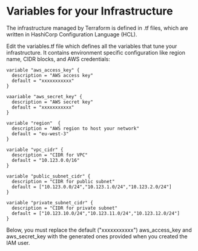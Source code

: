 # Variables for your Infrastructure

The infrastructure managed by Terraform is defined in .tf files, which are written in HashiCorp Configuration Language (HCL). 

Edit the variables.tf file which defines all the variables that tune your infrastructure. It contains environment specific configuration like region name, CIDR blocks, and AWS credentials:
```console
variable "aws_access_key" {
  description = "AWS access key"
  default = "xxxxxxxxxxx"
}

vaariable "aws_secret_key" {
  description = "AWS secret key"
  default = "xxxxxxxxxxx"
}

variable "region"  {
  description = "AWS region to host your network"
  default = "eu-west-3"
}

variable "vpc_cidr" {
  description = "CIDR for VPC"
  default = "10.123.0.0/16"
}

variable "public_subnet_cidr" {
  description = "CIDR for public subnet"
  default = ["10.123.0.0/24","10.123.1.0/24","10.123.2.0/24"]
}

variable "private_subnet_cidr" {
  description = "CIDR for private subnet"
  default = ["10.123.10.0/24","10.123.11.0/24","10.123.12.0/24"]
}
```

Below, you must replace the default ("xxxxxxxxxxx") aws_access_key and aws_secret_key with the generated ones provided when you created the IAM user.



